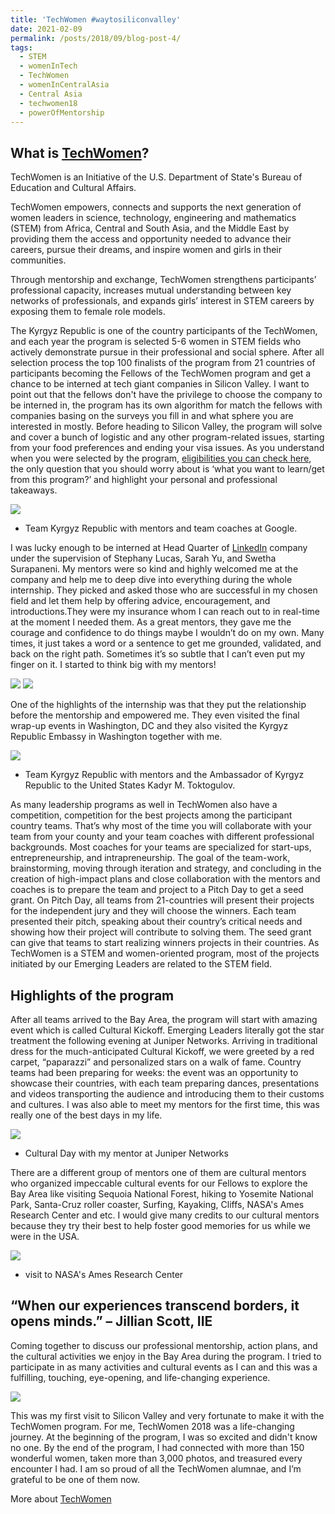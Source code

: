 ```yaml
---
title: 'TechWomen #waytosiliconvalley'
date: 2021-02-09
permalink: /posts/2018/09/blog-post-4/
tags:
  - STEM
  - womenInTech
  - TechWomen
  - womenInCentralAsia
  - Central Asia
  - techwomen18
  - powerOfMentorship
---
```


What is [TechWomen](https://www.techwomen.org/)?
------

TechWomen is an Initiative of the U.S. Department of State's Bureau of Education and Cultural Affairs.

TechWomen empowers, connects and supports the next generation of women leaders in science, technology, engineering and mathematics (STEM) from Africa, Central and South Asia, and the Middle East by providing them the access and opportunity needed to advance their careers, pursue their dreams, and inspire women and girls in their communities.

Through mentorship and exchange, TechWomen strengthens participants’ professional capacity, increases mutual understanding between key networks of professionals, and expands girls’ interest in STEM careers by exposing them to female role models.

The Kyrgyz Republic is one of the country participants of the TechWomen, and each year the program is selected 5-6 women in STEM fields who actively demonstrate pursue in their professional and social sphere. After all selection process the top 100 finalists of the program from 21 countries of participants becoming the Fellows of the TechWomen program and get a chance to be interned at tech giant companies in Silicon Valley. I want to point out that the fellows don't have the privilege to choose the company to be interned in, the program has its own algorithm for match the fellows with companies basing on the surveys you fill in and what sphere you are interested in mostly. Before heading to Silicon Valley, the program will solve and cover a bunch of logistic and any other program-related issues, starting from your food preferences and ending your visa issues. 
As you understand when you were selected by the program, [eligibilities you can check here](https://www.techwomen.org/participants/eligibility-and-application), the only question that you should worry about is ‘what you want to learn/get from this program?’ and highlight your personal and professional takeaways.

![](/files/TechWomen1.png)
* Team Kyrgyz Republic with mentors and team coaches at Google.

I was lucky enough to be interned at Head Quarter of [LinkedIn](https://www.linkedin.com/feed/) company under the supervision of Stephany Lucas, Sarah Yu, and Swetha Surapaneni. My mentors were so kind and highly welcomed me at the company and help me to deep dive into everything during the whole internship. They picked and asked those who are successful in my chosen field and let them help by offering advice, encouragement, and introductions.They were my insurance whom I can reach out to in real-time at the moment I needed them. As a great mentors, they gave me the courage and confidence to do things maybe I wouldn’t do on my own. Many times, it just takes a word or a sentence to get me grounded, validated, and back on the right path. Sometimes it’s so subtle that I can’t even put my finger on it. I started to think big with my mentors! 

![](/files/TechWomen5.png)
![](/files/TechWomen9.png)

One of the highlights of the internship was that they put the relationship before the mentorship and empowered me. They even visited the final wrap-up events in Washington, DC and they also visited the Kyrgyz Republic Embassy in Washington together with me.

![](/files/TechWomen2.png)
* Team Kyrgyz Republic with mentors and the Ambassador of Kyrgyz Republic to the United States Kadyr M. Toktogulov.


As many leadership programs as well in TechWomen also have a competition, competition for the best projects among the participant country teams.  That’s why most of the time you will collaborate with your team from your county and your team coaches with different professional backgrounds. Most coaches for your teams are specialized for start-ups, entrepreneurship, and intrapreneurship. The goal of the team-work, brainstorming, moving through iteration and strategy, and concluding in the creation of high-impact plans and close collaboration with the mentors and coaches is to prepare the team and project to a Pitch Day to get a seed grant. On Pitch Day, all teams from 21-countries will present their projects for the independent jury and they will choose the winners. Each team presented their pitch, speaking about their country’s critical needs and showing how their project will contribute to solving them. The seed grant can give that teams to start realizing winners projects in their countries. As TechWomen is a STEM and women-oriented program, most of the projects initiated by our Emerging Leaders are related to the STEM field. 

Highlights of the program
------

After all teams arrived to the Bay Area, the program will start with amazing event which is called Cultural Kickoff. Emerging Leaders literally got the star treatment the following evening at Juniper Networks.  Arriving in traditional dress for the much-anticipated Cultural Kickoff, we were greeted by a red carpet, “paparazzi” and personalized stars on a walk of fame. Country teams had been preparing for weeks: the event was an opportunity to showcase their countries, with each team preparing dances, presentations and videos transporting the audience and introducing them to their customs and cultures. I was also able to meet my mentors for the first time, this was really one of the best days in my life. 

![](/files/TechWomen3.png)
 * Cultural Day with my mentor at Juniper Networks


There are a different group of mentors one of them are cultural mentors who organized impeccable cultural events for our Fellows to explore the Bay Area like visiting Sequoia National Forest, hiking to Yosemite National Park, Santa-Cruz roller coaster, Surfing, Kayaking, Cliffs, NASA's Ames Research Center and etc. I would give many credits to our cultural mentors because they try their best to help foster good memories for us while we were in the USA.

![](/files/TechWomen6.png)
* visit to NASA's Ames Research Center



“When our experiences transcend borders, it opens minds.” – Jillian Scott, IIE
------

Coming together to discuss our professional mentorship, action plans, and the cultural activities we enjoy in the Bay Area during the program. I tried to participate in as many activities and cultural events as I can and this was a fulfilling, touching, eye-opening, and life-changing experience.

![](/files/TechWomen4.png)

This was my first visit to Silicon Valley and very fortunate to make it with the TechWomen program. For me, TechWomen 2018 was a life-changing journey. At the beginning of the program, I was so excited and didn't know no one. By the end of the program, I had connected with more than 150 wonderful women, taken more than 3,000 photos, and treasured every encounter I had.  I am so proud of all the TechWomen alumnae, and I’m grateful to be one of them now.

More about [TechWomen](https://www.techwomen.org/)
